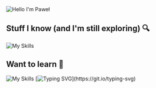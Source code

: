 <img alt="Hello I'm Paweł" align="center" src="https://readme-typing-svg.demolab.com?font=Fira+Code&pause=1000&color=217397&width=435&lines=Hello+i'm+Pawe%C5%82">

## Stuff I know (and I'm still exploring) 🔍

![My Skills](https://skillicons.dev/icons?i=cpp,python,html,css)

## Want to learn 🧠   

![My Skills](https://skillicons.dev/icons?i=kotlin,java,rust,js,git)  [![Typing SVG](https://readme-typing-svg.demolab.com?font=Fira+Code&duration=6000&pause=1000&color=000000&vCenter=true&width=435&height=19&lines=+++.+.+.)](https://git.io/typing-svg)
